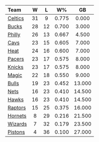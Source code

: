 | Team                            |  W  |  L  |  W%   |   GB   |
|:--------------------------------|:---:|:---:|:-----:|:------:|
| [Celtics](/r/bostonceltics)     | 31  |  9  | 0.775 | 0.000  |
| [Bucks](/r/MkeBucks)            | 28  | 12  | 0.700 | 3.000  |
| [Philly](/r/sixers)             | 26  | 13  | 0.667 | 4.500  |
| [Cavs](/r/clevelandcavs)        | 23  | 15  | 0.605 | 7.000  |
| [Heat](/r/heat)                 | 24  | 16  | 0.600 | 7.000  |
| [Pacers](/r/pacers)             | 23  | 17  | 0.575 | 8.000  |
| [Knicks](/r/NYKnicks)           | 23  | 17  | 0.575 | 8.000  |
| [Magic](/r/OrlandoMagic)        | 22  | 18  | 0.550 | 9.000  |
| [Bulls](/r/chicagobulls)        | 19  | 23  | 0.452 | 13.000 |
| [Nets](/r/GoNets)               | 16  | 23  | 0.410 | 14.500 |
| [Hawks](/r/AtlantaHawks)        | 16  | 23  | 0.410 | 14.500 |
| [Raptors](/r/torontoraptors)    | 15  | 25  | 0.375 | 16.000 |
| [Hornets](/r/CharlotteHornets)  |  8  | 29  | 0.216 | 21.500 |
| [Wizards](/r/washingtonwizards) |  7  | 32  | 0.179 | 23.500 |
| [Pistons](/r/DetroitPistons)    |  4  | 36  | 0.100 | 27.000 |